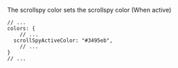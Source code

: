 The scrollspy color sets the scrollspy color (When active)

```
// ...
colors: {
	// ...
  scrollSpyActiveColor: "#3495eb",
	// ...
}
// ...
```